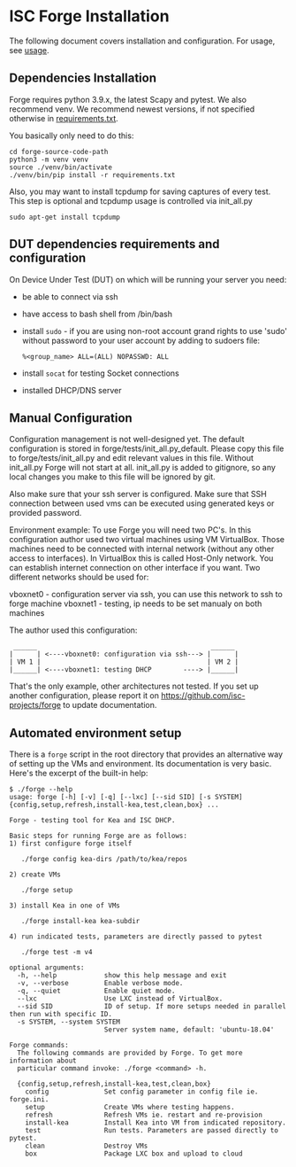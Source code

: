 ISC Forge Installation
======================

The following document covers installation and configuration. For usage, see [usage](usage.md).

Dependencies Installation
-------------------------

Forge requires python 3.9.x, the latest Scapy and pytest. We also recommend venv.
We recommend newest versions, if not specified otherwise in [requirements.txt](../requirements.txt).

You basically only need to do this:

```shell
cd forge-source-code-path
python3 -m venv venv
source ./venv/bin/activate
./venv/bin/pip install -r requirements.txt
```

Also, you may want to install tcpdump for saving captures of every test.
This step is optional and tcpdump usage is controlled via init_all.py

```shell
sudo apt-get install tcpdump
```

DUT dependencies requirements and configuration
-------------------------------------------------

On Device Under Test (DUT) on which will be running your server you need:

* be able to connect via ssh
* have access to bash shell from /bin/bash
* install `sudo` - if you are using non-root account grand rights to use 'sudo'
  without password to your user account by adding to sudoers file:

    `%<group_name> ALL=(ALL) NOPASSWD: ALL`
* install `socat` for testing Socket connections
* installed DHCP/DNS server

Manual Configuration
----------------------

Configuration management is not well-designed yet. The default configuration
is stored in forge/tests/init_all.py_default. Please copy this file
to forge/tests/init_all.py and edit relevant values in this file.
Without init_all.py Forge will not start at all. init_all.py is added
to gitignore, so any local changes you make to this file will be ignored by git.

Also make sure that your ssh server is configured. Make sure that SSH connection between
used vms can be executed using generated keys or provided password.

Environment example:
To use Forge you will need two PC's. In this configuration author used two virtual
machines using VM VirtualBox. Those machines need to be connected with internal network
(without any other access to interfaces). In VirtualBox this is called Host-Only network.
You can establish internet connection on other interface if you want. Two different networks
should be used for:

 vboxnet0 - configuration server via ssh, you can use this network to ssh to forge machine
 vboxnet1 - testing, ip needs to be set manualy on both machines

The author used this configuration:

```
 ______                                            ______
|      | <----vboxnet0: configuration via ssh---> |      |
| VM 1 |                                          | VM 2 |
|______| <----vboxnet1: testing DHCP        ----> |______|
```

That's the only example, other architectures not tested. If you set up another configuration,
please report it on <https://github.com/isc-projects/forge> to update documentation.

Automated environment setup
---------------------------

There is a `forge` script in the root directory that provides an alternative way of setting up the
VMs and environment. Its documentation is very basic. Here's the excerpt of the built-in help:

```shell
$ ./forge --help
usage: forge [-h] [-v] [-q] [--lxc] [--sid SID] [-s SYSTEM] {config,setup,refresh,install-kea,test,clean,box} ...

Forge - testing tool for Kea and ISC DHCP.

Basic steps for running Forge are as follows:
1) first configure forge itself

   ./forge config kea-dirs /path/to/kea/repos

2) create VMs

   ./forge setup

3) install Kea in one of VMs

   ./forge install-kea kea-subdir

4) run indicated tests, parameters are directly passed to pytest

   ./forge test -m v4

optional arguments:
  -h, --help            show this help message and exit
  -v, --verbose         Enable verbose mode.
  -q, --quiet           Enable quiet mode.
  --lxc                 Use LXC instead of VirtualBox.
  --sid SID             ID of setup. If more setups needed in parallel then run with specific ID.
  -s SYSTEM, --system SYSTEM
                        Server system name, default: 'ubuntu-18.04'

Forge commands:
  The following commands are provided by Forge. To get more information about
  particular command invoke: ./forge <command> -h.

  {config,setup,refresh,install-kea,test,clean,box}
    config              Set config parameter in config file ie. forge.ini.
    setup               Create VMs where testing happens.
    refresh             Refresh VMs ie. restart and re-provision
    install-kea         Install Kea into VM from indicated repository.
    test                Run tests. Parameters are passed directly to pytest.
    clean               Destroy VMs
    box                 Package LXC box and upload to cloud
```

